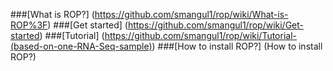 ###[What is ROP?] (https://github.com/smangul1/rop/wiki/What-is-ROP%3F)
###[Get started] (https://github.com/smangul1/rop/wiki/Get-started)
###[Tutorial] (https://github.com/smangul1/rop/wiki/Tutorial-(based-on-one-RNA-Seq-sample))
###[How to install ROP?] (How to install ROP?)
